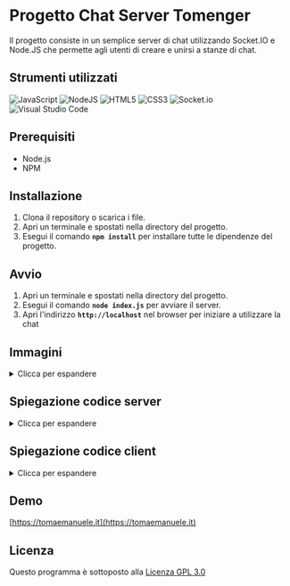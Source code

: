 # Progetto Chat Server Tomenger
Il progetto consiste in un semplice server di chat utilizzando Socket.IO e Node.JS che permette agli utenti di creare e unirsi a stanze di chat.

## Strumenti utilizzati ##
![JavaScript](https://img.shields.io/badge/javascript-%23323330.svg?style=for-the-badge&logo=javascript&logoColor=%23F7DF1E)
![NodeJS](https://img.shields.io/badge/node.js-6DA55F?style=for-the-badge&logo=node.js&logoColor=white)
![HTML5](https://img.shields.io/badge/html5-%23E34F26.svg?style=for-the-badge&logo=html5&logoColor=white)
![CSS3](https://img.shields.io/badge/css3-%231572B6.svg?style=for-the-badge&logo=css3&logoColor=white)
![Socket.io](https://img.shields.io/badge/Socket.io-black?style=for-the-badge&logo=socket.io&badgeColor=010101)
![Visual Studio Code](https://img.shields.io/badge/Visual%20Studio%20Code-0078d7.svg?style=for-the-badge&logo=visual-studio-code&logoColor=white)

## Prerequisiti
* Node.js
* NPM

## Installazione
1. Clona il repository o scarica i file.
2. Apri un terminale e spostati nella directory del progetto.
3. Esegui il comando **`npm install`** per installare tutte le dipendenze del progetto.

## Avvio
1. Apri un terminale e spostati nella directory del progetto.
2. Esegui il comando **`node index.js`** per avviare il server.
3. Apri l'indirizzo **`http://localhost`** nel browser per iniziare a utilizzare la chat

## Immagini
<details>
<summary>Clicca per espandere</summary>

![Screenshot 1](https://i.imgur.com/JCECM81.png)
![Screenshot 2](https://i.imgur.com/YNpBJ9r.png)
    
</details>

## Spiegazione codice server
<details>
<summary>Clicca per espandere</summary>

### Dipendenze e avvio server HTTP
```js
// index.js

const express = require('express'); // Modulo per server HTTP
const app = express();
const server = require('http').Server(app); // Server HTTP
const { Server } = require('socket.io'); // Server Socket
const io = new Server(server);

const bodyParser = require('body-parser');
app.use(bodyParser.urlencoded({ extended: false }));

// Crea array che contiene stanze
const stanze = [];

// Metti in ascolto il server HTTP sulla porta 80
server.listen(80, () => {
    console.log('In ascolto su porta 80');
});
```

Questo codice importa i moduli **`express`** e **`socket.io`** per creare un server HTTP e un server Socket. Viene creato un array **`stanze`** che conterrà i nomi delle stanze di chat create. Infine, il server HTTP viene messo in ascolto sulla porta 80.

### Creazione di una stanza di chat

```js
// Fornisci i file nella cartella public in modo statico
app.use(express.static('./public/'));
app.use(favicon(__dirname + './public/favicon.ico'));

// Quando un utente si connette...
io.on('connection', (socket) => {
    
    // Quando un utente crea una stanza...
    socket.on('crea', (data) => {
        // se già esiste una stanza con il nome specificato, invia un messaggio di errore al client
        if(stanze.some((stanza) => stanza.nome === data.nome)) {
            io.emit(data.nome, { success: false, message: 'Nome stanza già esistente' });
        } else {
            // altrimenti, crea una nuova stanza con il nome e la password specificati
            stanze.push({ nome: data.nome, password: data.password });
            // e fa entrare il client nella stanza appena creata
            socket.join(data.nome);
            io.emit(data.nome, { success: true });
        }
    });
```

Il codice sopra fornisce i file nella cartella **`public`** in modo statico e ascolta gli eventi di connessione dei client. Quando un utente emette un evento **`crea`**, il codice verifica se esiste già una stanza con il nome specificato. Se esiste già, viene inviato un messaggio di errore al client. Altrimenti, viene creata una nuova stanza con il nome e la password specificati e il client viene fatto entrare nella stanza appena creata.

### Entrata in una stanza di chat

```js
    // Quando un utente entra in una stanza...
    socket.on('entra', (data) => {
        // se la stanza esiste
        if(stanze.some((stanza) => stanza.nome === data.nome)) {
            // se la stanza non ha una password o se la password inserita dal client è corretta
            if(stanze.some((stanza) => stanza.password === '' || stanza.password === data.password)) {
                // fa entrare il client nella stanza
                socket.join(data.nome);
                io.emit(data.nome, { success: true });
            } else {
                // altrimenti, invia un messaggio di errore al client
                io.emit(data.nome, { success: false, message: 'Password errata' });
            }
        } else {
            // se la stanza non esiste, invia un messaggio di errore al client
            io.emit(data.nome, { success: false, message: 'Stanza non esistente' });
        }
    });
```

Quando un utente emette un evento **`entra`**, il codice verifica se la stanza esiste e se la password inserita dal client è corretta. Se la stanza esiste e la password è corretta o non esiste, il client viene fatto entrare nella stanza. Altrimenti, viene inviato un messaggio di errore al client.

### Uscita da stanza di chat

```js
    // Quando un utente si disconnette dalla stanza...
    socket.on('disconnecting', (reason) => {
        // recupera il nome della stanza in cui si trova il client
        const room = Array.from(socket.rooms)[1];

        // se il client non è in una stanza, non fa nulla
        if(!room && room !== '') return;

        // se il client è l'ultimo utente nella stanza, elimina la stanza
        if(io.sockets.adapter.rooms.get(room).size === 1) {
            stanze.splice(stanze.findIndex((stanza) => stanza.nome === room), 1);
            console.log("Eliminata stanza " + room);
        }

        // fa uscire il client da tutte le stanze
        socket.leaveAll();
    });
```

Quando un utente si disconnette dalla stanza, il codice recupera il nome della stanza in cui si trova il client. Se il client non è in una stanza, non viene fatto nulla. Altrimenti, se il client è l'ultimo utente nella stanza, viene eliminata la stanza. Infine, il client viene fatto uscire da tutte le stanze.

### Inviare un messaggio

```js
// Quando un utente invia un messaggio...
    socket.on('messaggio', (data) => {
        // se il client si trova in una stanza
        if(Object.keys(socket.rooms).length > 1) {
            // invia il messaggio a tutti gli utenti della stanza, tranne al mittente
            socket.to(socket.rooms[1]).emit('messaggio', data);
        }
    });
});
```
Quando un utente emette un evento **`messaggio`**, il codice verifica se il client si trova in una stanza. Se si trova in una stanza, il messaggio viene inviato a tutti gli utenti della stanza, tranne al mittente.
</details>

## Spiegazione codice client

<details>
<summary>Clicca per espandere</summary>

### Inizializzazione

```js
// index.html

const socket = io();

const btnCrea = document.getElementById('btn-crea');
const btnEntra = document.getElementById('btn-entra');

var nome = "";
var username = "";
var password = "";
```
In questa sezione viene inizializzata la connessione socket e vengono recuperati i pulsanti per creare e entrare in una stanza di chat. Inoltre, vengono inizializzate le variabili per memorizzare il nome della stanza, lo username e la password.

### Creazione di una stanza di chat

```js
btnCrea.addEventListener('click', (e) =>
{
    // Prendi valori dal form
    nome = document.getElementById('nome').value;
    username = document.getElementById('username').value;
    password = document.getElementById('password').value;

    // Crea hash della password usando SHA256
    var hash = CryptoJS.SHA256(password).toString();

    // Se la password è vuota non usare hash
    if(password == '')
        hash = password;

    // Invia evento di creazione stanza
    socket.emit('crea', {nome, username, password:hash});

    // Il server risponde con il nome della stanza
    socket.on(nome, (data) =>
    {
        // Se non ci sono errori mostra chat
        if (data.success == true)
        {
            switchToChat();
        }

        // Altrimenti mostra errore
        if (data.success == false)
        {
            M.toast({html: "Attenzione: " + data.message})
        }

        // Termina connessione socket
        socket.off(nome);
    });
});
```

Quando viene cliccato il pulsante **`btnCrea`**, il codice prende i valori inseriti nei campi del form e crea un hash della password usando l'algoritmo SHA256. L'hash della password viene inviato al server insieme ai dati del form, tramite un evento **`crea`**. Se il server risponde con un messaggio di successo, viene mostrata la chat. Altrimenti, viene mostrato un messaggio di errore.

### Entrare in una stanza di chat

```js
btnEntra.addEventListener('click', (e) =>
{
    // Prendi valori dal form
    nome = document.getElementById('nome').value;
    username = document.getElementById('username').value;
    password = document.getElementById('password').value;

    // Crea hash dalla password
    var hash = CryptoJS.SHA256(password).toString();

    // Se password vuota non usare hash
    if(password == '')
        hash = password;

    // Invia evento per entrare nella stanza
    socket.emit('entra', {nome: nome, username, password:hash });
    socket.on(nome, (data) =>
    {
        // Se non ci sono errori mostra chat
        if (data.success == true)
        {
            switchToChat();
        }

        // Altrimenti mostra errori
        if (data.success == false)
        {
            M.toast({html: "Attenzione: " + data.message})
        }

        socket.off(nome);
    });
});
```

Quando viene cliccato il pulsante **`btnEntra`**, il codice prende i valori inseriti nei campi del form e crea un hash della password usando l'algoritmo SHA256. L'hash della password viene inviato al server insieme ai dati del form, tramite un evento **`entra`**. Se il server risponde con un messaggio di successo, viene mostrata la chat. Altrimenti, viene mostrato un messaggio di errore.

### Funzione per passare alla chat

```js
function switchToChat()
{
    // Alterna visualizzazione
    document.querySelector('#chat-join').style.display = 'none';
    document.querySelector('#chat').style.display = 'block';

    // Quando arriva un messaggio...
    socket.on('messaggio chat', (msg) =>
    {
        // Scrivilo in console
        console.log(msg);
        // Scrivilo in chat
        writeMessage(msg);
    });
    
    const btnSend = document.getElementById('btn-send')
    btnSend.addEventListener('click', (e) =>
    {
        // Invia il messaggio
        const message = document.getElementById('message').value;
        sendMessage(username, Date.now(), message, password);
                
        // Ripulisci input
        document.getElementById('message').value = '';
     });
}
```

La funzione **`switchToChat`** viene chiamata quando si vuole passare alla chat. La funzione nasconde il form di accesso alla chat e mostra la chat vera e propria. Inoltre, aggiunge un event listener per i messaggi in arrivo dalla chat. Quando viene ricevuto un messaggio, viene scritto sia nella console che nella chat stessa.

### Inviare un messaggio cifrato

```js
function sendMessage(author, timestamp, message, password)
{
    // Invia messaggio al server
    socket.emit('messaggio chat', {author, timestamp, message:cifraMessaggio(message, password)});
}
```

La funzione **`sendMessage`** viene chiamata per inviare un messaggio al server. Quando viene chiamata, la funzione prende come argomenti l'autore del messaggio, il timestamp del messaggio, il messaggio stesso e la password dell'utente. La funzione quindi invia un evento 'messaggio chat' al server con questi valori (linea 3), utilizzando la funzione **`cifraMessaggio`** per cifrare il messaggio prima dell'invio. Questo garantisce che i messaggi siano inviati in modo sicuro e protetto.

### Scrivere un messaggio in chat

```js
function writeMessage(author, timestamp, message, side, password) {
    // Decifra messaggio
    message = decifraMessaggio(message, password);

    // Se il messaggio è vuoto ignoralo
    if (message.length < 1) return;

    // Imposta data del messaggio
    const data = new Date(timestamp);

    const chat = document.querySelector('#messaggi');

    const messageDiv = document.createElement('div');
    messageDiv.classList.add('row');

    const messageCard = document.createElement('div');
    messageCard.classList.add('col', 's8');

    // Se il messaggio è proprio va a destra
    if (side == 'right') messageCard.classList.add('offset-s4');

    // codice rimosso per fini di spiegazione    

    // Scorri in fondo alla pagina
    window.scrollTo(0, document.body.scrollHeight);
}
```
La funzione **`writeMessage`** viene chiamata per visualizzare un messaggio nella chat. Quando viene chiamata, la funzione prende come argomenti l'autore del messaggio, il timestamp del messaggio, il messaggio stesso, il lato della chat in cui deve essere visualizzato e la password dell'utente. La funzione quindi decifra il messaggio usando la funzione **`decifraMessaggio`** e, se il messaggio non è vuoto, viene visualizzato nella chat. Infine, la finestra della chat viene fatta scorrere in fondo per mostrare il nuovo messaggio.

### Formattazione della data del messaggio

```js
function formatDate(timestamp)
{
    const data = new Date(timestamp);
    const ora = data.getHours() < 10 ? '0' + data.getHours() : data.getHours();
    const minuti = data.getMinutes() < 10 ? '0' + data.getMinutes() : data.getMinutes();
    const giorno = data.getDate() < 10 ? '0' + data.getDate() : data.getDate();
    const mese = data.getMonth() < 10 ? '0' + data.getMonth() : data.getMonth();
    const anno = data.getFullYear();
    return `${ora}:${minuti} del ${giorno}/${mese}/${anno}`;
}
```

La funzione **`formatDate`** viene chiamata per formattare la data del messaggio. Quando viene chiamata, la funzione prende come argomento il timestamp del messaggio. La funzione quindi crea un oggetto **`Date`** dal timestamp e ottiene l'ora, i minuti, il giorno e l'anno.

### Comprimi e cifra il messaggio

```js
function cifraMessaggio(messaggio, chiave)
{
    messaggio = LZString.compress(messaggio);
    var encrypted = CryptoJS.AES.encrypt(messaggio, chiave);
    return encrypted.toString();
}
```

La funzione **`cifraMessaggio`** viene chiamata per comprimere e cifrare un messaggio. Quando viene chiamata, la funzione prende come argomenti il messaggio e la chiave da usare per cifrarlo. La funzione quindi usa la libreria **`LZString`** per comprimere il messaggio, quindi usa la libreria **`CryptoJS`** per cifrarlo con la chiave specificata. Infine, la funzione restituisce il messaggio cifrato in formato stringa.

### Decomprimi e decifra il messaggio

```js
function decifraMessaggio(messaggio, chiave)
{
    var decrypted = CryptoJS.AES.decrypt(messaggio, chiave);
    return LZString.decompress(decrypted.toString(CryptoJS.enc.Utf8));
}
```

La funzione **`decifraMessaggio`** viene chiamata per decomprimere e decifrare un messaggio. Quando viene chiamata, la funzione prende come argomenti il messaggio cifrato e la chiave da usare per decifrarlo. La funzione quindi usa la libreria CryptoJS per decifrare il messaggio con la chiave specificata. Successivamente, usa la libreria **`LZString`** per decomprimere il messaggio decifrato. Infine, la funzione restituisce il messaggio decompresso in formato stringa.

</details>

## Demo
[https://tomaemanuele.it](https://tomaemanuele.it)

## Licenza
Questo programma è sottoposto alla [Licenza GPL 3.0](https://github.com/Illumina/licenses/blob/master/gpl-3.0.txt)
